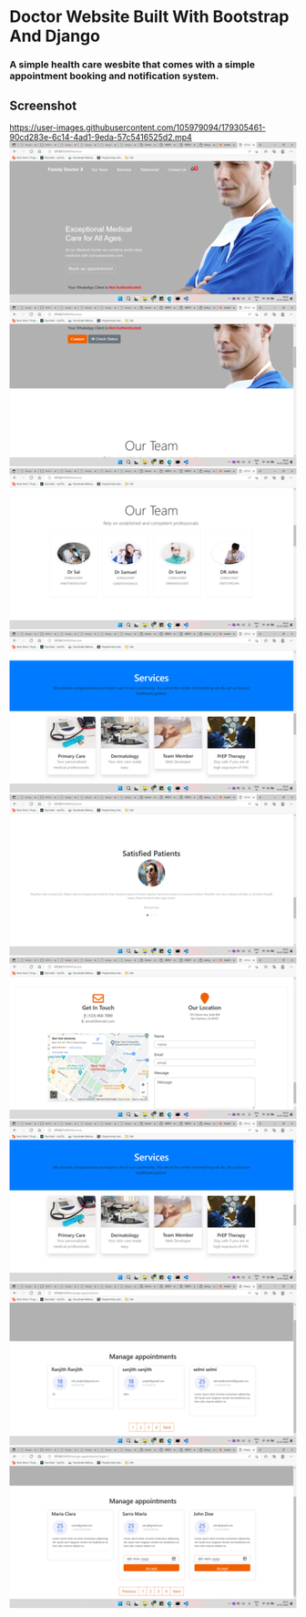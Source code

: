 # Doctor Website Built With Bootstrap And Django

### A simple health care wesbite that comes with a simple appointment booking and notification system.

## Screenshot

https://user-images.githubusercontent.com/105979094/179305461-90cd283e-6c14-4ad1-9eda-57c5416525d2.mp4
![](https://github.com/bhatiRiya/Family-Doctor-X/blob/master/screenshots/Screenshot%20(364).png)
![](https://github.com/bhatiRiya/Family-Doctor-X/blob/master/screenshots/Screenshot%20(365).png)
![](https://github.com/bhatiRiya/Family-Doctor-X/blob/master/screenshots/Screenshot%20(366).png)
![](https://github.com/bhatiRiya/Family-Doctor-X/blob/master/screenshots/Screenshot%20(367).png)
![](https://github.com/bhatiRiya/Family-Doctor-X/blob/master/screenshots/Screenshot%20(368).png)
![](https://github.com/bhatiRiya/Family-Doctor-X/blob/master/screenshots/Screenshot%20(369).png)
![](https://github.com/bhatiRiya/Family-Doctor-X/blob/master/screenshots/Screenshot%20(370).png)
![](https://github.com/bhatiRiya/Family-Doctor-X/blob/master/screenshots/Screenshot%20(371).png)
![](https://github.com/bhatiRiya/Family-Doctor-X/blob/master/screenshots/Screenshot%20(372).png)



